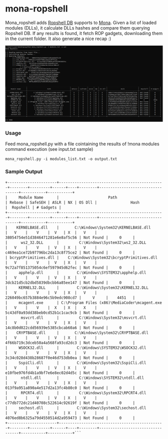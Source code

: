 # mona-ropshell
Mona_ropshell adds [Ropshell DB](http://ropshell.com/about) supports to [Mona](https://github.com/corelan/mona). Given a list of loaded modules (DLLs), it calculate DLLs hashes and compare them querying Ropshell DB. If any results is found, it fetch ROP gadgets, downloading them in the current folder. It also generate a nice recap :)

![CMD_SAMPLE](sample.PNG)

### Usage
Feed mona_ropshell.py with a file cointaining the results of !mona modules command execution (see input.txt sample)
```
mona_ropshell.py -i modules_list.txt -o output.txt
```
### Sample Output
```
+----------------------+-----------------------------------------------+--------+---------+------+----+--------+----------------------------------+-----------+-----------+
|     Module Name      |                      Path                     | Rebase | SafeSEH | ASLR | NX | OS Dll |               Hash               |  Ropshell | # Gadgets |
+----------------------+-----------------------------------------------+--------+---------+------+----+--------+----------------------------------+-----------+-----------+
|    KERNELBASE.dll    |       C:\Windows\System32\KERNELBASE.dll      |   V    |    V    |  V   | X  |   V    | 38054754e51d3846471281e6e8af5c56 | Not Found |     0     |
|      ws2_32.DLL      |         C:\Windows\System32\ws2_32.DLL        |   V    |    V    |  V   | X  |   V    | c469ea1ce72b97796bc2da13c8f75ce2 | Not Found |     0     |
| bcryptPrimitives.dll |    C:\Windows\System32\bcryptPrimitives.dll   |   V    |    V    |  V   | X  |   V    | 9c72a7f851375054c6ef597945d62fec | Not Found |     0     |
|     apphelp.dll      |        C:\Windows\SYSTEM32\apphelp.dll        |   V    |    V    |  V   | X  |   V    | 3dcb21d5cb2dbd5839dbcbb6a85ee147 | Not Found |     0     |
|     KERNEL32.DLL     |        C:\Windows\System32\KERNEL32.DLL       |   V    |    V    |  V   | X  |   V    | 226049bc657b3884e96c5b9edc908cd7 |     V     |    4451   |
|     mcagent.exe      | C:\Program Files (x86)\MediaCoder\mcagent.exe |   V    |    V    |  X   | X  |   X    | 5c43df0a93dd38beb0cd52b1c1cac9cb | Not Found |     0     |
|      msvcrt.dll      |         C:\Windows\System32\msvcrt.dll        |   V    |    V    |  V   | X  |   V    | 14c8b0d022cdd56939e5385cbcab60a6 | Not Found |     0     |
|    CRYPTBASE.dll     |       C:\Windows\System32\CRYPTBASE.dll       |   V    |    V    |  V   | X  |   V    | 4f66b719c3dceb50a4a568fa93cd2dc3 | Not Found |     0     |
|     WSOCK32.dll      |        C:\Windows\SYSTEM32\WSOCK32.dll        |   V    |    V    |  V   | X  |   V    | 3c34c028d438b28687f0e46d753db0ea | Not Found |     0     |
|     SspiCli.dll      |        C:\Windows\System32\SspiCli.dll        |   V    |    V    |  V   | X  |   V    | e10fbe976fd4b1a9bf7e6e8ec02d4d5c | Not Found |     0     |
|      ntdll.dll       |         C:\Windows\SYSTEM32\ntdll.dll         |   V    |    V    |  V   | X  |   V    | 013f9a951a890a4e517d2a13fc4b80c0 | Not Found |     0     |
|      RPCRT4.dll      |         C:\Windows\System32\RPCRT4.dll        |   V    |    V    |  V   | X  |   V    | c77db772dc21d40708c522614c92619f | Not Found |     0     |
|     sechost.dll      |        C:\Windows\System32\sechost.dll        |   V    |    V    |  V   | X  |   V    | 4076ed8b6325a79d4550514d2a959473 | Not Found |     0     |
+----------------------+-----------------------------------------------+--------+---------+------+----+--------+----------------------------------+-----------+-----------+```
